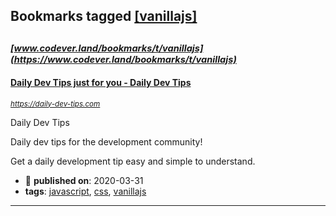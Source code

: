 ## Bookmarks tagged [[vanillajs]](https://www.codever.land/search?q=[vanillajs])

_<sup><sup>[www.codever.land/bookmarks/t/vanillajs](https://www.codever.land/bookmarks/t/vanillajs)</sup></sup>_
---
#### [Daily Dev Tips just for you - Daily Dev Tips](https://daily-dev-tips.com)
_<sup>https://daily-dev-tips.com</sup>_

Daily Dev Tips

Daily dev tips for the development community!

Get a daily development tip easy and simple to understand.
* :calendar: **published on**: 2020-03-31
* **tags**: [javascript](../tagged/javascript.md), [css](../tagged/css.md), [vanillajs](../tagged/vanillajs.md)
---
